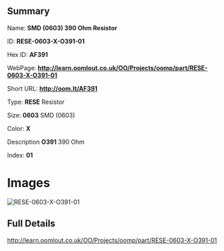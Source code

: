 

## Summary
 
Name: __SMD (0603) 390 Ohm Resistor__

ID: __RESE-0603-X-O391-01__

Hex ID: __AF391__

WebPage: __http://learn.oomlout.co.uk/OO/Projects/oomp/part/RESE-0603-X-O391-01__

Short URL: __http://oom.lt/AF391__


Type: __RESE__ Resistor 

Size: __0603__ SMD (0603) 

Color: __X__  

Description __O391__ 390 Ohm 

Index: __01__


# Images
![RESE-0603-X-O391-01](http://oomlout.com/oomp-gen/parts/RESE-0603-X-O391-01/RESE-0603-X-O391-01_420.jpg)



## Full Details

 http://learn.oomlout.co.uk/OO/Projects/oomp/part/RESE-0603-X-O391-01















